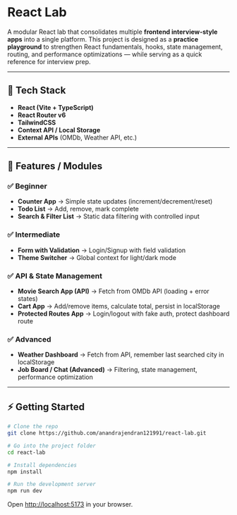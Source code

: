 # React Lab

A modular React lab that consolidates multiple **frontend interview-style apps** into a single platform.
This project is designed as a **practice playground** to strengthen React fundamentals, hooks, state management, routing, and performance optimizations — while serving as a quick reference for interview prep.

---

## 🚀 Tech Stack

- **React (Vite + TypeScript)**
- **React Router v6**
- **TailwindCSS**
- **Context API / Local Storage**
- **External APIs** (OMDb, Weather API, etc.)

---

## 🔹 Features / Modules

### ✅ Beginner

- **Counter App** → Simple state updates (increment/decrement/reset)
- **Todo List** → Add, remove, mark complete
- **Search & Filter List** → Static data filtering with controlled input

### ✅ Intermediate

- **Form with Validation** → Login/Signup with field validation
- **Theme Switcher** → Global context for light/dark mode

### ✅ API & State Management

- **Movie Search App (API)** → Fetch from OMDb API (loading + error states)
- **Cart App** → Add/remove items, calculate total, persist in localStorage
- **Protected Routes App** → Login/logout with fake auth, protect dashboard route

### ✅ Advanced

- **Weather Dashboard** → Fetch from API, remember last searched city in localStorage
- **Job Board / Chat (Advanced)** → Filtering, state management, performance optimization

---

## ⚡ Getting Started

```bash
# Clone the repo
git clone https://github.com/anandrajendran121991/react-lab.git

# Go into the project folder
cd react-lab

# Install dependencies
npm install

# Run the development server
npm run dev
```

Open [http://localhost:5173](http://localhost:5173) in your browser.
